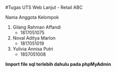 #Tugas UTS Web Lanjut - Retail ABC

Nama Anggota Kelompok
1. Gilang Rahman Affandi
   - 1817051075
2. Noval Aditya Marlon
   - 1817051019
3. Yulivia Annisa Putri
   - 1857051008
  
**Import file sql terlebih dahulu pada phpMyAdmin**
